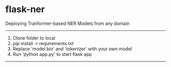 # flask-ner
Deploying Tranformer-based NER Models from any domain

******
1. Clone folder to local
2. pip install -r requirements.txt
3. Replace 'model.bin' and 'tokenizer' with your own model
4. Run 'python app.py' to start flask app
******
